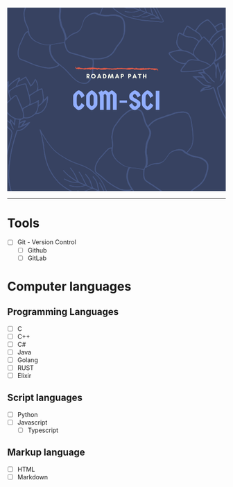 ![com-sci](../img/com-sci.png)
<hr>

# Tools 

- [ ] Git - Version Control
  - [ ] Github
  - [ ] GitLab

# Computer languages

## Programming Languages

- [ ] C
- [ ] C++
- [ ] C#
- [ ] Java
- [ ] Golang
- [ ] RUST
- [ ] Elixir

## Script languages

- [ ] Python
- [ ] Javascript
  - [ ] Typescript

## Markup language

- [ ] HTML
- [ ] Markdown